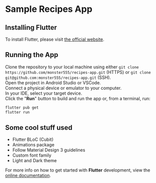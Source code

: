 # Sample Recipes App

## Installing Flutter
To install Flutter, please visit [the official website](https://docs.flutter.dev/get-started/install).

## Running the App
Clone the repository to your local machine using either
`git clone https://github.com/monster555/recipes-app.git` (HTTPS) or `git clone git@github.com:monster555/recipes-app.git` (SSH).<br>
Open the project in Android Studio or VSCode.<br>
Connect a physical device or emulator to your computer.<br>
In your IDE, select your target device.<br>
Click the "<b>Run</b>" button to build and run the app or, from a terminal, run:
```bash
flutter pub get
flutter run
```

## Some cool stuff used
<ul>
<li>Flutter BLoC (Cubit)</li>
<li>Animations package</li>
<li>Follow Material Design 3 guidelines</li>
<li>Custom font family</li>
<li>Light and Dark theme</li>
</ul>

For more info on how to get started with <b>Flutter</b> development, view the [online documentation](https://docs.flutter.dev/).
